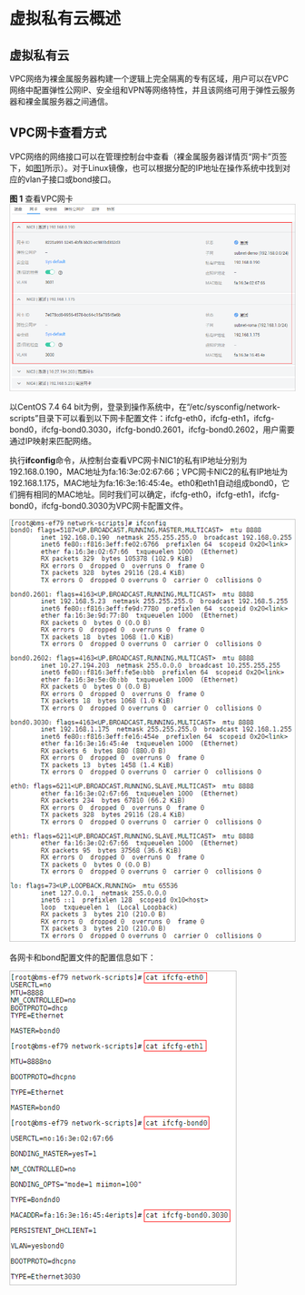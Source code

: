 # 虚拟私有云概述<a name="bms_01_0078"></a>

## 虚拟私有云<a name="section34523117185"></a>

VPC网络为裸金属服务器构建一个逻辑上完全隔离的专有区域，用户可以在VPC网络中配置弹性公网IP、安全组和VPN等网络特性，并且该网络可用于弹性云服务器和裸金属服务器之间通信。

## VPC网卡查看方式<a name="section716717237187"></a>

VPC网络的网络接口可以在管理控制台中查看（裸金属服务器详情页“网卡”页签下，如[图1](#fig1332104115514)所示）。对于Linux镜像，也可以根据分配的IP地址在操作系统中找到对应的vlan子接口或bond接口。

**图 1**  查看VPC网卡<a name="fig1332104115514"></a>  
![](figures/查看VPC网卡.png "查看VPC网卡")

以CentOS 7.4 64 bit为例，登录到操作系统中，在“/etc/sysconfig/network-scripts”目录下可以看到以下网卡配置文件：ifcfg-eth0，ifcfg-eth1，ifcfg-bond0，ifcfg-bond0.3030，ifcfg-bond0.2601，ifcfg-bond0.2602，用户需要通过IP映射来匹配网络。

执行**ifconfig**命令，从控制台查看VPC网卡NIC1的私有IP地址分别为192.168.0.190，MAC地址为fa:16:3e:02:67:66；VPC网卡NIC2的私有IP地址为192.168.1.175，MAC地址为fa:16:3e:16:45:4e。eth0和eth1自动组成bond0，它们拥有相同的MAC地址。同时我们可以确定，ifcfg-eth0，ifcfg-eth1，ifcfg-bond0，ifcfg-bond0.3030为VPC网卡配置文件。

![](figures/10-5-1-2.png)

各网卡和bond配置文件的配置信息如下：

![](figures/10-5-1-3.png)

